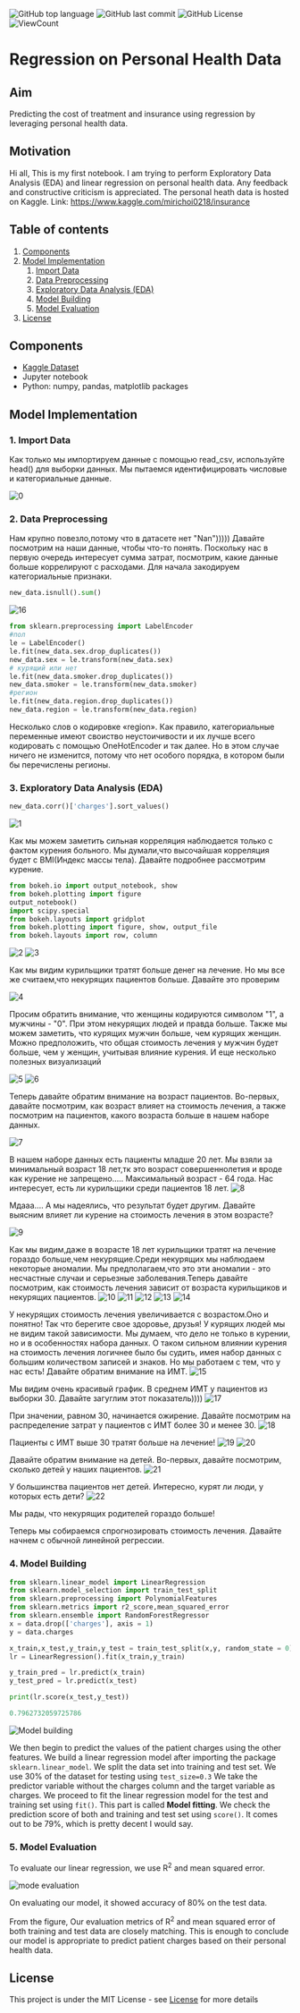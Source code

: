 ![GitHub top language](https://img.shields.io/github/languages/top/Thomas-George-T/Regression-on-Personal-Health-Data)
![GitHub last commit](https://img.shields.io/github/last-commit/Thomas-George-T/Regression-on-Personal-Health-Data?style=flat)
![GitHub License](https://img.shields.io/github/license/Thomas-George-T/Regression-on-Personal-Health-Data?style=flat)
![ViewCount](https://views.whatilearened.today/views/github/Thomas-George-T/Regression-on-Personal-Health-Data.svg?cache=remove)

# Regression on Personal Health Data

## Aim

Predicting the cost of treatment and insurance using regression by leveraging personal health data.

## Motivation
Hi all, This is my first notebook. I am trying to perform Exploratory Data Analysis (EDA) and linear regression on personal health data. Any feedback and constructive criticism is appreciated. The personal heath data is hosted on Kaggle. Link: https://www.kaggle.com/mirichoi0218/insurance

## Table of contents
1. [Components](https://github.com/Thomas-George-T/Linear-Regression-on-Personal-Health-Data#Components)
2. [Model Implementation](https://github.com/Thomas-George-T/Linear-Regression-on-Personal-Health-Data#model-implementation)
   1. [Import Data](https://github.com/Thomas-George-T/Linear-Regression-on-Personal-Health-Data#1-import-data)
   2. [Data Preprocessing](https://github.com/Thomas-George-T/Linear-Regression-on-Personal-Health-Data#2-data-preprocessing)
   3. [Exploratory Data Analysis (EDA)](https://github.com/Thomas-George-T/Linear-Regression-on-Personal-Health-Data#3-exploratory-data-analysis-eda)
   4. [Model Building](https://github.com/Thomas-George-T/Linear-Regression-on-Personal-Health-Data#4-model-building)
   5. [Model Evaluation](https://github.com/Thomas-George-T/Linear-Regression-on-Personal-Health-Data#5-model-evaluation)
3. [License](https://github.com/Thomas-George-T/Linear-Regression-on-Personal-Health-Data#License)
  
## Components
- [Kaggle Dataset](https://www.kaggle.com/mirichoi0218/insurance)
- Jupyter notebook
- Python: numpy, pandas, matplotlib packages

## Model Implementation

### 1. Import Data

Как только мы импортируем данные с помощью read_csv, используйте head() для выборки данных. Мы пытаемся идентифицировать числовые и категориальные данные.

![0](assers/0.jpg)

### 2. Data Preprocessing

Нам крупно повезло,потому что в датасете нет "Nan"))))) Давайте посмотрим на наши данные, чтобы что-то понять. Поскольку нас в первую очередь интересует сумма затрат, посмотрим, какие данные больше коррелируют с расходами. Для начала закодируем категориальные признаки.

```python
new_data.isnull().sum()
```

![16](assers/16.jpg)

```python
from sklearn.preprocessing import LabelEncoder
#пол
le = LabelEncoder()
le.fit(new_data.sex.drop_duplicates()) 
new_data.sex = le.transform(new_data.sex)
# курящий или нет
le.fit(new_data.smoker.drop_duplicates()) 
new_data.smoker = le.transform(new_data.smoker)
#регион
le.fit(new_data.region.drop_duplicates()) 
new_data.region = le.transform(new_data.region)
```
Несколько слов о кодировке «region». Как правило, категориальные переменные имеют своиство неустоичивости и их лучше всего кодировать с помощью OneHotEncoder и так далее. Но в этом случае ничего не изменится, потому что нет особого порядка, в котором были бы перечислены регионы.


### 3. Exploratory Data Analysis (EDA)
```python
new_data.corr()['charges'].sort_values()
```
![1](assers/1.jpg)

Как мы можем заметить сильная корреляция наблюдается только с фактом курения больного. Мы думали,что высочайшая корреляция будет с BMI(Индекс массы тела). Давайте подробнее рассмотрим курение.

```python
from bokeh.io import output_notebook, show
from bokeh.plotting import figure
output_notebook()
import scipy.special
from bokeh.layouts import gridplot
from bokeh.plotting import figure, show, output_file
from bokeh.layouts import row, column
```
![2](assers/2.jpg)
![3](assers/3.jpg)

Как мы видим курильщики тратят больше денег на лечение. Но мы все же считаем,что некурящих пациентов больше. Давайте это проверим

![4](assers/4.jpg)


Просим обратить внимание, что женщины кодируются символом "1", а мужчины - "0". При этом некурящих людей и правда больше. Также мы можем заметить, что курящих мужчин больше, чем курящих женщин. Можно предположить, что общая стоимость лечения у мужчин будет больше, чем у женщин, учитывая влияние курения. И еще несколько полезных визуализаций

![5](assers/5.jpg)
![6](assers/6.jpg)

Теперь давайте обратим внимание на возраст пациентов. Во-первых, давайте посмотрим, как возраст влияет на стоимость лечения, а также посмотрим на пациентов, какого возраста больше в нашем наборе данных.

![7](assers/7.jpg)

В нашем наборе данных есть пациенты младше 20 лет. Мы взяли за минимальный возраст 18 лет,тк это возраст совершеннолетия и вроде как курение не запрещено..... Максимальный возраст - 64 года. Нас интересует, есть ли курильщики среди пациентов 18 лет.
![8](assers/8.jpg)

Мдааа.... А мы надеялись, что результат будет другим. Давайте выясним влияет ли курение на стоимость лечения в этом возрасте?

![9](assers/9.jpg)

Как мы видим,даже в возрасте 18 лет курильщики тратят на лечение гораздо больше,чем некурящие.Среди некурящих мы наблюдаем некоторые аномалии. Мы предполагаем,что это эти аномалии - это несчастные случаи и серьезные заболевания.Теперь давайте посмотрим, как стоимость лечения зависит от возраста курильщиков и некурящих пациентов.
![10](assers/10.jpg)
![11](assers/11.jpg)
![12](assers/12.jpg)
![13](assers/13.jpg)
![14](assers/14.jpg)

У некурящих стоимость лечения увеличивается с возрастом.Оно и понятно! Так что берегите свое здоровье, друзья! У курящих людей мы не видим такой зависимости. Мы думаем, что дело не только в курении, но и в особенностях набора данных. О таком сильном влиянии курения на стоимость лечения логичнее было бы судить, имея набор данных с большим количеством записей и знаков. Но мы работаем с тем, что у нас есть! Давайте обратим внимание на ИМТ.
![15](assers/15.jpg)

Мы видим очень красивый график. В среднем ИМТ у пациентов из выборки 30. Давайте загуглим этот показатель))))
![17](assers/17.jpg)

При значении, равном 30, начинается ожирение. Давайте посмотрим на распределение затрат у пациентов с ИМТ более 30 и менее 30.
![18](assers/18.jpg)

Пациенты с ИМТ выше 30 тратят больше на лечение!
![19](assers/19.jpg)
![20](assers/20.jpg)

Давайте обратим внимание на детей. Во-первых, давайте посмотрим, сколько детей у наших пациентов.
![21](assers/21.jpg)

У большинства пациентов нет детей. Интересно, курят ли люди, у которых есть дети?
![22](assers/22.jpg)

Мы рады, что некурящих родителей гораздо больше!

Теперь мы собираемся спрогнозировать стоимость лечения. Давайте начнем с обычной линейной регрессии.

### 4. Model Building
```python
from sklearn.linear_model import LinearRegression
from sklearn.model_selection import train_test_split
from sklearn.preprocessing import PolynomialFeatures
from sklearn.metrics import r2_score,mean_squared_error
from sklearn.ensemble import RandomForestRegressor
x = data.drop(['charges'], axis = 1)
y = data.charges

x_train,x_test,y_train,y_test = train_test_split(x,y, random_state = 0)
lr = LinearRegression().fit(x_train,y_train)

y_train_pred = lr.predict(x_train)
y_test_pred = lr.predict(x_test)

print(lr.score(x_test,y_test))
```
```python
0.7962732059725786
```


![Model building](assets/model-building.JPG)

We then begin to predict the values of the patient charges using the other features. We build a linear regression model after importing the package `sklearn.linear_model`. We split the data set into training and test set. We use 30% of the dataset for testing using `test_size=0.3` 
We take the predictor variable without the charges column and the target variable as charges.
We proceed to fit the linear regression model for the test and training set using `fit()`. This part is called **Model fitting**. We check the prediction score of both and training and test set using `score()`. It comes out to be 79%, which is pretty decent I would say.

### 5. Model Evaluation

To evaluate our linear regression, we use R<sup>2</sup> and mean squared error.

![mode evaluation](assets/model-evaluation.JPG)

On evaluating our model, it showed <bold>accuracy of 80%</bold> on the test data. 

From the figure, Our evaluation metrics of R<sup>2</sup> and mean squared error of both training and test data are closely matching. This is enough to conclude our model is appropriate to predict patient charges based on their personal health data.

## License
This project is under the MIT License - see [License](LICENSE.md) for more details
